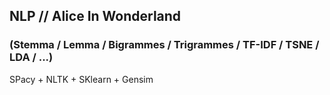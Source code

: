 ## NLP // Alice In Wonderland 
### (Stemma / Lemma / Bigrammes / Trigrammes / TF-IDF / TSNE / LDA / ...) 
SPacy + NLTK + SKlearn + Gensim 

